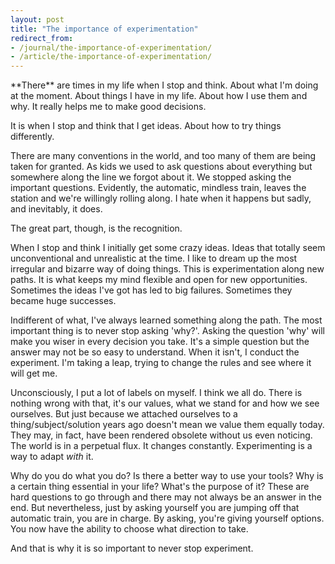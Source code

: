 ```yaml
---
layout: post
title: "The importance of experimentation"
redirect_from:
- /journal/the-importance-of-experimentation/
- /article/the-importance-of-experimentation/
---
```


<p class="intro" markdown="1">**There** are times in my life when I stop and think. About what I'm doing at the moment. About things I have in my life. About how I use them and why. It really helps me to make good decisions.</p>

It is when I stop and think that I get ideas. About how to try things differently.

There are many conventions in the world, and too many of them are being taken for granted. As kids we used to ask questions about everything but somewhere along the line we forgot about it. We stopped asking the important questions. Evidently, the automatic, mindless train, leaves the station and we're willingly rolling along. I hate when it happens but sadly, and inevitably, it does.

The great part, though, is the recognition.

When I stop and think I initially get some crazy ideas. Ideas that totally seem unconventional and unrealistic at the time. I like to dream up the most irregular and bizarre way of doing things. This is experimentation along new paths. It is what keeps my mind flexible and open for new opportunities. Sometimes the ideas I've got has led to big failures. Sometimes they became huge successes.

Indifferent of what, I've always learned something along the path. The most important thing is to never stop asking 'why?'. Asking the question 'why' will make you wiser in every decision you take. It's a simple question but the answer may not be so easy to understand. When it isn't, I conduct the experiment. I'm taking a leap, trying to change the rules and see where it will get me.

Unconsciously, I put a lot of labels on myself. I think we all do. There is nothing wrong with that, it's our values, what we stand for and how we see ourselves. But just because we attached ourselves to a thing/subject/solution years ago doesn't mean we value them equally today. They may, in fact, have been rendered obsolete without us even noticing. The world is in a perpetual flux. It changes constantly. Experimenting is a way to adapt *with* it.

Why do you do what you do? Is there a better way to use your tools? Why is a certain thing essential in your life? What's the purpose of it? These are hard questions to go through and there may not always be an answer in the end. But nevertheless, just by asking yourself you are jumping off that automatic train, you are in charge. By asking, you're giving yourself options. You now have the ability to choose what direction to take.

And that is why it is so important to never stop experiment.
